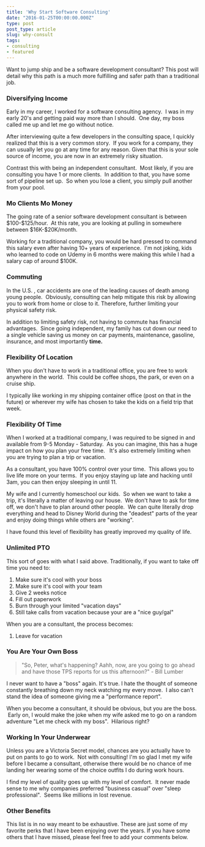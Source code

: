 ```yaml
---
title: 'Why Start Software Consulting'
date: "2016-01-25T00:00:00.000Z"
type: post 
post_type: article
slug: why-consult
tags: 
- consulting
- featured
---
```

Want to jump ship and be a software development consultant? This post will detail why this path is a much more fulfilling and safer path than a traditional job.
<h3>Diversifying Income</h3>
Early in my career, I worked for a software consulting agency.  I was in my early 20's and getting paid way more than I should.  One day, my boss called me up and let me go without notice.

After interviewing quite a few developers in the consulting space, I quickly realized that this is a very common story.  If you work for a company, they can usually let you go at any time for any reason. Given that this is your sole source of income, you are now in an extremely risky situation.

Contrast this with being an independent consultant.  Most likely, if you are consulting you have 1 or more clients.  In addition to that, you have some sort of pipeline set up.  So when you lose a client, you simply pull another from your pool.
<h3>Mo Clients Mo Money</h3>
The going rate of a senior software development consultant is between $100-$125/hour.  At this rate, you are looking at pulling in somewhere between $16K-$20K/month.

Working for a traditional company, you would be hard pressed to command this salary even after having 10+ years of experience.  I'm not joking, kids who learned to code on Udemy in 6 months were making this while I had a salary cap of around $100K.
<h3>Commuting</h3>
In the U.S. , car accidents are one of the leading causes of death among young people.  Obviously, consulting can help mitigate this risk by allowing you to work from home or close to it. Therefore, further limiting your physical safety risk.

In addition to limiting safety risk, not having to commute has financial advantages.  Since going independent, my family has cut down our need to a single vehicle saving us money on car payments, maintenance, gasoline, insurance, and most importantly <strong>time.</strong>
<h3>Flexibility Of Location</h3>
When you don't have to work in a traditional office, you are free to work anywhere in the world.  This could be coffee shops, the park, or even on a cruise ship.

I typically like working in my shipping container office (post on that in the future) or wherever my wife has chosen to take the kids on a field trip that week.
<h3>Flexibility Of Time</h3>
When I worked at a traditional company, I was required to be signed in and available from 9-5 Monday - Saturday.  As you can imagine, this has a huge impact on how you plan your free time.   It's also extremely limiting when you are trying to plan a trip or vacation.

As a consultant, you have 100% control over your time.  This allows you to live life more on your terms.  If you enjoy staying up late and hacking until 3am, you can then enjoy sleeping in until 11.

My wife and I currently homeschool our kids.  So when we want to take a trip, it's literally a matter of leaving our house.  We don't have to ask for time off, we don't have to plan around other people.  We can quite literally drop everything and head to Disney World during the "deadest" parts of the year and enjoy doing things while others are "working".

I have found this level of flexibility has greatly improved my quality of life.
<h3>Unlimited PTO</h3>
This sort of goes with what I said above. Traditionally, if you want to take off time you need to:
<ol>
    <li>Make sure it's cool with your boss</li>
    <li>Make sure it's cool with your team</li>
    <li>Give 2 weeks notice</li>
    <li>Fill out paperwork</li>
    <li>Burn through your limited "vacation days"</li>
    <li>Still take calls from vacation because your are a "nice guy/gal"</li>
</ol>
When you are a consultant, the process becomes:
<ol>
    <li>Leave for vacation</li>
</ol>
<h3>You Are Your Own Boss</h3>
<blockquote>"So, Peter, what's happening? Aahh, now, are you going to go ahead and have those TPS reports for us this afternoon?" - Bill Lumber</blockquote>
I never want to have a "boss" again. It's true. I hate the thought of someone constantly breathing down my neck watching my every move.  I also can't stand the idea of someone giving me a "performance report".

When you become a consultant, it should be obvious, but you are the boss.  Early on, I would make the joke when my wife asked me to go on a random adventure "Let me check with my boss".  Hilarious right?
<h3>Working In Your Underwear</h3>
Unless you are a Victoria Secret model, chances are you actually have to put on pants to go to work.  Not with consulting! I'm so glad I met my wife before I became a consultant, otherwise there would be no chance of me landing her wearing some of the choice outfits I do during work hours.

I find my level of quality goes up with my level of comfort.  It never made sense to me why companies preferred "business casual" over "sleep professional".  Seems like millions in lost revenue.
<h3>Other Benefits</h3>
This list is in no way meant to be exhaustive. These are just some of my favorite perks that I have been enjoying over the years. If you have some others that I have missed, please feel free to add your comments below.
